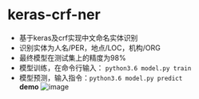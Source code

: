 # keras-crf-ner
- 基于keras及crf实现中文命名实体识别
- 识别实体为人名/PER，地点/LOC，机构/ORG
- 最终模型在测试集上的精度为98%
- 模型训练，在命令行输入： `python3.6 model.py train`
- 模型预测，输入指令：`python3.6 model.py predict`  
**demo**
![image](http://github.com/Super-Louis/keras-crf-ner/raw/master/img/demo.png)
